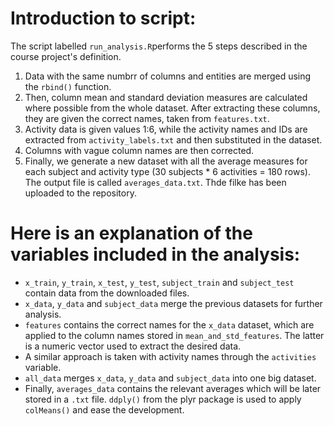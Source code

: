 # Introduction to script: 

The script labelled `run_analysis.R`performs the 5 steps described in the course project's definition.

1) Data with the same numbrr of columns and entities are merged using the `rbind()` function.
2) Then, column mean and standard deviation measures are calculated where possible from the whole dataset. After extracting these columns, they are given the correct names, taken from `features.txt`.
3) Activity data is given values 1:6, while the activity names and IDs are extracted from `activity_labels.txt` and then substituted in the dataset.
4) Columns with vague column names are then corrected.
5) Finally, we generate a new dataset with all the average measures for each subject and activity type (30 subjects * 6 activities = 180 rows). The output file is called `averages_data.txt`. Thde filke has been uploaded to the repository.

# Here is an explanation of the variables included in the analysis:

* `x_train`, `y_train`, `x_test`, `y_test`, `subject_train` and `subject_test` contain data from the downloaded files.
* `x_data`, `y_data` and `subject_data` merge the previous datasets for further analysis.
* `features` contains the correct names for the `x_data` dataset, which are applied to the column names stored in `mean_and_std_features`. The latter is a numeric vector used to extract the desired data.
* A similar approach is taken with activity names through the `activities` variable.
* `all_data` merges `x_data`, `y_data` and `subject_data` into one big dataset.
* Finally, `averages_data` contains the relevant averages which will be later stored in a `.txt` file. `ddply()` from the plyr package is used to apply `colMeans()` and ease the development.
